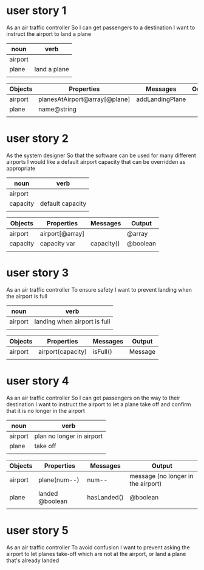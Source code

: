# user story 1 
As an air traffic controller
So I can get passengers to a destination
I want to instruct the airport to land a plane

| noun    | verb        |
| -----   | ----------- |
| airport |             |
| plane   | land a plane|
|         |             |

| Objects | Properties                    | Messages         | Output   |
| ------- | ---------------               | ---------------- | -------- |
| airport | planesAtAirport@array[@plane] | addLandingPlane  |          |
| plane   | name@string                   |                  |          | 
|         |                               |                  |          |

# user story 2 
As the system designer
So that the software can be used for many different airports
I would like a default airport capacity that can be overridden as appropriate

| noun    | verb             |
| -----   | -----------      |
| airport |                  |
| capacity| default capacity |
|         |                  |

| Objects | Properties      | Messages         | Output   |
| ------- | --------------- | ---------------- | -------- |
| airport | airport[@array] |                  | @array   |
| capacity| capacity var    | capacity()       | @boolean | 
|         |                 |                  |          |

# user story 3 
As an air traffic controller
To ensure safety
I want to prevent landing when the airport is full

| noun    | verb                        |
| -----   | -----------                 |
| airport | landing when airport is full|
|         |                             |

| Objects | Properties       | Messages         | Output   |
| ------- | ---------------  | ---------------- | -------- |
| airport | airport(capacity)| isFull()         | Message  |
|         |                  |                  |          |

# user story 4 
As an air traffic controller
So I can get passengers on the way to their destination
I want to instruct the airport to let a plane take off and confirm that it is no longer in the airport

| noun    | verb                     |
| -----   | -----------              |
| airport | plan no longer in airport|
| plane   | take off                 |
|         |                          |

| Objects | Properties      | Messages         | Output                            |
| ------- | --------------- | ---------------- | --------                          |
| airport | plane(num--)    |  num--           | message (no longer in the airport)|
| plane   | landed @boolean | hasLanded()      | @boolean                          | 
|         |                 |                  |                                   |

# user story 5 
As an air traffic controller
To avoid confusion
I want to prevent asking the airport to let planes take-off which are not at the airport, or land a plane that's already landed

